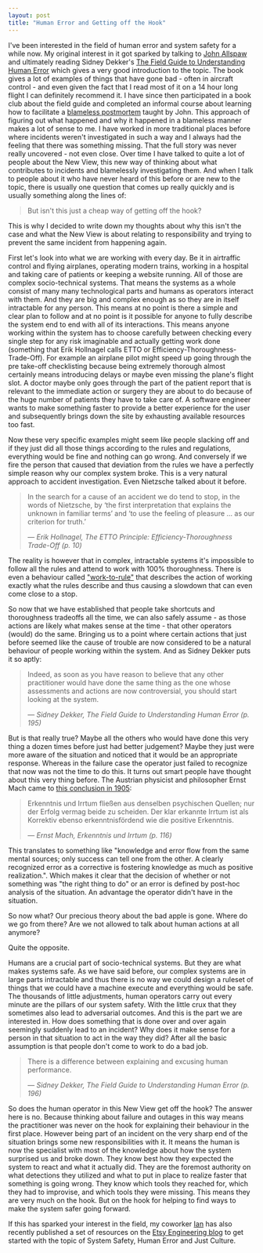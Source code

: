 ```yaml
---
layout: post
title: "Human Error and Getting off the Hook"
---
```


I've been interested in the field of human error and system safety for a while
now. My original interest in it got sparked by talking to [John
Allspaw][allspaw] and ultimately reading Sidney Dekker's [The Field Guide to
Understanding Human Error][fieldguide] which gives a very good introduction to
the topic. The book gives a lot of examples of things that have gone bad -
often in aircraft control - and even given the fact that I read most of it on
a 14 hour long flight I can definitely recommend it. I have since then
participated in a book club about the field guide and completed an informal
course about learning how to facilitate a [blameless postmortem][postmortem]
taught by John. This approach of figuring out what happened and why it
happened in a blameless manner makes a lot of sense to me. I have worked in
more traditional places before where incidents weren't investigated in such a
way and I always had the feeling that there was something missing. That the
full story was never really uncovered - not even close. Over time I have
talked to quite a lot of people about the New View, this new way of thinking
about what contributes to incidents and blamelessly investigating them. And
when I talk to people about it who have never heard of this before or are
new to the topic, there is usually one question that comes up really quickly
and is usually something along the lines of:

> But isn't this just a cheap way of getting off the hook?

This is why I decided to write down my thoughts about why this isn't the case
and what the New View is about relating to responsibility and trying to
prevent the same incident from happening again.

First let's look into what we are working with every day. Be it in airtraffic
control and flying airplanes, operating modern trains, working in a hospital
and taking care of patients or keeping a website running. All of those are
complex socio-technical systems. That means the systems as a whole consist of
many many technological parts and humans as operators interact with them. And
they are big and complex enough as so they are in itself intractable for any
person. This means at no point is there a simple and clear plan to follow and
at no point is it possible for anyone to fully describe the system end to end
with all of its interactions. This means anyone working within the system has
to choose carefully between checking every single step for any risk
imaginable and actually getting work done (something that Erik Hollnagel calls
ETTO or Efficiency-Thoroughness-Trade-Off). For example an airplane pilot
might speed up going through the pre take-off checklisting because being
extremely thorough almost certainly means introducing delays or maybe even
missing the plane's flight slot. A doctor maybe only goes through the part of
the patient report that is relevant to the immediate action or surgery they
are about to do because of the huge number of patients they have to take care
of. A software engineer wants to make something faster to provide a better
experience for the user and subsequently brings down the site by exhausting
available resources too fast.

Now these very specific examples might seem like people slacking off and if
they just did all those things according to the rules and regulations,
everything would be fine and nothing can go wrong. And conversely if we fire
the person that caused that deviation from the rules we have a perfectly
simple reason why our complex system broke. This is a very natural
approach to accident investigation. Even Nietzsche talked about it before.

> In the search for a cause of an accident we do tend to stop, in the words of
> Nietzsche, by ‘the first interpretation that explains the unknown in familiar
> terms’ and ‘to use the feeling of pleasure … as our criterion for truth.’
>
><p class="cite">
> &mdash; <cite>Erik Hollnagel, The ETTO Principle: Efficiency-Thoroughness Trade-Off (p. 10)</cite>
></p>

The reality is however that in complex, intractable systems it's impossible to
follow all the rules and attend to work with 100% thoroughness. There is even
a behaviour called ["work-to-rule"][worktorule] that describes the action of
working exactly what the rules describe and thus causing a slowdown that can
even come close to a stop.

So now that we have established that people take
shortcuts and thoroughness tradeoffs all the time, we can also safely assume -
as those actions are likely what makes sense at the time - that other
operators (would) do the same. Bringing us to a point where certain actions
that just before seemed like the cause of trouble are now considered to be a
natural behaviour of people working within the system. And as Sidney Dekker
puts it so aptly:

> Indeed, as soon as you have reason to believe that any other practitioner
> would have done the same thing as the one whose assessments and actions are
> now controversial, you should start looking at the system.
>
><p class="cite">
> &mdash; <cite>Sidney Dekker, The Field Guide to Understanding Human Error (p. 195)</cite>
></p>

But is that really true? Maybe all the others who would have done this very
thing a dozen times before just had better judgement? Maybe they just were
more aware of the situation and noticed that it would be an appropriate
response. Whereas in the failure case the operator just failed to recognize
that now was not the time to do this. It turns out smart people have thought
about this very thing before. The Austrian physicist and philosopher Ernst
Mach came to [this conclusion in 1905][ernstmach]:

> Erkenntnis und Irrtum fließen aus denselben psychischen Quellen; nur der
> Erfolg vermag beide zu scheiden. Der klar erkannte Irrtum ist als Korrektiv
> ebenso erkenntnisfördend wie die positive Erkenntnis.
>
><p class="cite">
> &mdash; <cite>Ernst Mach, Erkenntnis und Irrtum (p. 116)</cite>
></p>

This translates to something like "knowledge and error flow from the same
mental sources; only success can tell one from the other. A clearly recognized
error as a corrective is fostering knowledge as much as positive
realization.". Which makes it clear that the decision of whether or not
something was "the right thing to do" or an error is defined by post-hoc
analysis of the situation. An advantage the operator didn't have in the
situation.

So now what? Our precious theory about the bad apple is gone. Where do we go
from there? Are we not allowed to talk about human actions at all anymore?

Quite the opposite.

Humans are a crucial part of socio-technical systems. But they are what makes
systems safe. As we have said before, our complex systems are in large parts
intractable and thus there is no way we could design a ruleset of things that
we could have a machine execute and everything would be safe. The thousands of
little adjustments, human operators carry out every minute are the pillars of
our system safety. With the little crux that they sometimes also lead to
adversarial outcomes. And this is the part we are interested in. How does
something that is done over and over again seemingly suddenly lead to an
incident? Why does it make sense for a person in that situation to act in the
way they did? After all the basic assumption is that people don't come to work
to do a bad job.

> There is a difference between explaining and excusing human performance.
>
><p class="cite">
> &mdash; <cite>Sidney Dekker, The Field Guide to Understanding Human Error (p. 196)</cite>
></p>

So does the human operator in this New View get off the hook? The answer here
is no. Because thinking about failure and outages in this way means the
practitioner was never on the hook for explaining their behaviour in the first
place. However being part of an incident on the very sharp end of the
situation brings some new responsibilities with it. It means the human is now
the specialist with most of the knowledge about how the system surprised us
and broke down. They know best how they expected the system to react and what
it actually did. They are the foremost authority on what detections they
utilized and what to put in place to realize faster that something is going
wrong. They know which tools they reached for, which they had to improvise,
and which tools they were missing. This means they are very much on the hook.
But on the hook for helping to find ways to make the system safer going
forward.

If this has sparked your interest in the field, my coworker [Ian][indec] has
also recently published a set of resources on the [Etsy Engineering
blog][justculture] to get started with the topic of System Safety, Human Error
and Just Culture.




[fieldguide]: http://amzn.com/0754648265
[etto]: http://amzn.com/B009KOA6LA
[allspaw]: http://www.kitchensoap.com/
[postmortem]: http://codeascraft.com/2012/05/22/blameless-postmortems/
[worktorule]: http://en.wikipedia.org/wiki/Work-to-rule
[justculture]: http://codeascraft.com/2014/07/18/just-culture-resources/
[ernstmach]: https://archive.org/download/erkenntnisundirr00machuoft/erkenntnisundirr00machuoft.pdf
[indec]: https://twitter.com/indec

